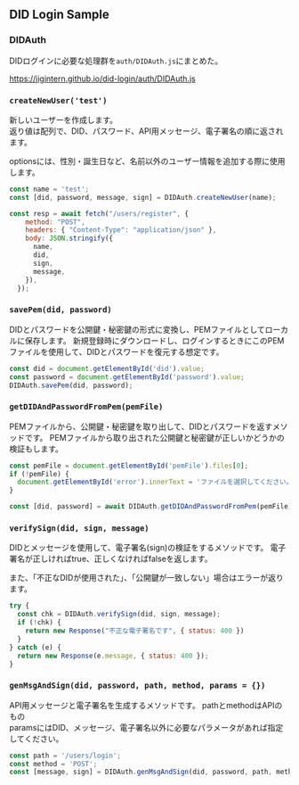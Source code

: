 ## DID Login Sample

### DIDAuth

DIDログインに必要な処理群を`auth/DIDAuth.js`にまとめた。

https://jigintern.github.io/did-login/auth/DIDAuth.js

### `createNewUser('test')`

新しいユーザーを作成します。  
返り値は配列で、DID、パスワード、API用メッセージ、電子署名の順に返されます。

optionsには、性別・誕生日など、名前以外のユーザー情報を追加する際に使用します。

```js
const name = 'test';
const [did, password, message, sign] = DIDAuth.createNewUser(name);

const resp = await fetch("/users/register", {
    method: "POST",
    headers: { "Content-Type": "application/json" },
    body: JSON.stringify({
      name,
      did,
      sign,
      message,
    }),
  });
```

### `savePem(did, password)`

DIDとパスワードを公開鍵・秘密鍵の形式に変換し、PEMファイルとしてローカルに保存します。
新規登録時にダウンロードし、ログインするときにこのPEMファイルを使用して、DIDとパスワードを復元する想定です。

```js
const did = document.getElementById('did').value;
const password = document.getElementById('password').value;
DIDAuth.savePem(did, password);
```

### `getDIDAndPasswordFromPem(pemFile)`

PEMファイルから、公開鍵・秘密鍵を取り出して、DIDとパスワードを返すメソッドです。
PEMファイルから取り出された公開鍵と秘密鍵が正しいかどうかの検証もします。

```js
const pemFile = document.getElementById('pemFile').files[0];
if (!pemFile) {
  document.getElementById('error').innerText = 'ファイルを選択してください。';
}

const [did, password] = await DIDAuth.getDIDAndPasswordFromPem(pemFile);
```

### `verifySign(did, sign, message)`

DIDとメッセージを使用して、電子署名(sign)の検証をするメソッドです。
電子署名が正しければtrue、正しくなければfalseを返します。

また、「不正なDIDが使用された」、「公開鍵が一致しない」場合はエラーが返ります。

```js
try {
  const chk = DIDAuth.verifySign(did, sign, message);
  if (!chk) {
    return new Response("不正な電子署名です", { status: 400 })
  }
} catch (e) {
  return new Response(e.message, { status: 400 });
}
```

### `genMsgAndSign(did, password, path, method, params = {})`

API用メッセージと電子署名を生成するメソッドです。
pathとmethodはAPIのもの  
paramsにはDID、メッセージ、電子署名以外に必要なパラメータがあれば指定してください。

```js
const path = '/users/login';
const method = 'POST';
const [message, sign] = DIDAuth.genMsgAndSign(did, password, path, method);
```